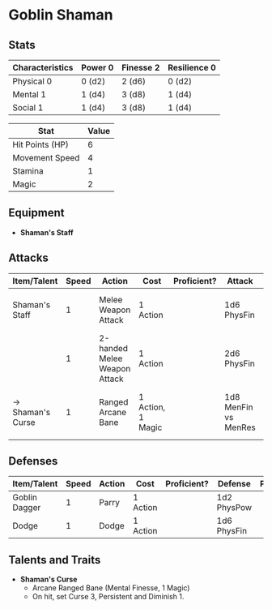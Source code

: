 # Goblin Shaman

## Stats

| Characteristics | Power 0 | Finesse 2 | Resilience 0 |
| --------------- | ------- | --------- | ------------ |
| Physical 0      | 0 (d2)  | 2 (d6)    | 0 (d2)       |
| Mental 1        | 1 (d4)  | 3 (d8)    | 1 (d4)       |
| Social 1        | 1 (d4)  | 3 (d8)    | 1 (d4)       |

| Stat            | Value |
| --------------- | ----- |
| Hit Points (HP) | 6     |
| Movement Speed  | 4     |
| Stamina         | 1     |
| Magic           | 2     |

## Equipment

* **Shaman's Staff**

## Attacks

| Item/Talent       | Speed | Action                       | Cost              | Proficient? | Attack               | Damage                                            | Properties             |
| ----------------- | ----- | ---------------------------- | ----------------- | ----------- | -------------------- | ------------------------------------------------- | ---------------------- |
| Shaman's Staff    | 1     | Melee Weapon Attack          | 1 Action          |             | 1d6 PhysFin          | 2 Bludgeoning (2 + PhysPow 0)            |                        |
|                   | 1     | 2-handed Melee Weapon Attack | 1 Action          |             | 2d6 PhysFin          | 2 Bludgeoning (2 + PhysPow 0)            |                        |
| -> Shaman's Curse | 1     | Ranged Arcane Bane           | 1 Action, 1 Magic |             | 1d8 MenFin vs MenRes | Curse 3 (Necrotic Damage, Disadvantage on Phys) | Persistent, Diminish 1 |

## Defenses

| Item/Talent      | Speed | Action | Cost     | Proficient? | Defense     | Properties |
| ---------------- | ----- | ------ | -------- | ----------- | ----------- | ---------- |
| Goblin Dagger    | 1     | Parry  | 1 Action |             | 1d2 PhysPow |            |
| Dodge            | 1     | Dodge  | 1 Action |             | 1d6 PhysFin |            |

## Talents and Traits

* **Shaman's Curse**
	* Arcane Ranged Bane (Mental Finesse, 1 Magic)
	* On hit, set Curse 3, Persistent and Diminish 1.
